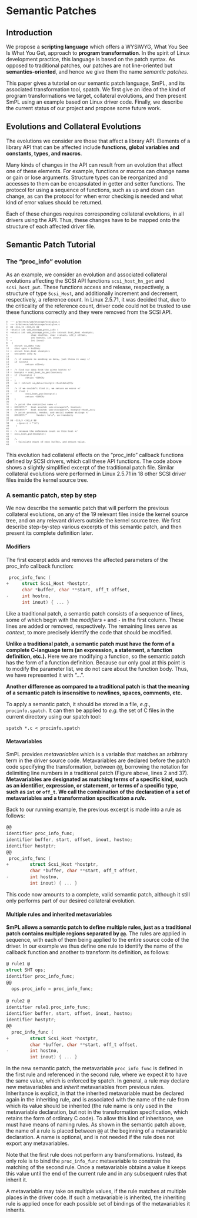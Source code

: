 # Semantic Patches

## Introduction

We propose a **scripting language** which offers a WYSIWYG, What You See Is What You Get, approach to **program transformation**. In the spirit of Linux development practice, this language is based on the patch syntax. As opposed to traditional patches, our patches are not line-oriented but **semantics-oriented**, and hence we give them the name *semantic patches*.

This paper gives a tutorial on our semantic patch language, SmPL, and its associated transformation tool, spatch. We first give an idea of the kind of program transformations we target, collateral evolutions, and then present SmPL using an example based on Linux driver code. Finally, we describe the current status of our project and propose some future work.

## Evolutions and Collateral Evolutions

The evolutions we consider are those that affect a library API. Elements of a library API that can be affected include **functions, global variables and constants, types, and macros**.

Many kinds of changes in the API can result from an evolution that affect one of these elements. For example, functions or macros can change name or gain or lose arguments. Structure types can be reorganized and accesses to them can be encapsulated in getter and setter functions. The protocol for using a sequence of functions, such as up and down can change, as can the protocol for when error checking is needed and what kind of error values should be returned.

Each of these changes requires corresponding collateral evolutions, in all drivers using the API. Thus, these changes have to be mapped onto the structure of each affected driver file.

## Semantic Patch Tutorial

### The “proc_info” evolution

As an example, we consider an evolution and associated collateral evolutions affecting the SCSI API functions `scsi_host_hn_get` and `scsi_host_put`. These functions access and release, respectively, a structure of type `Scsi_Host`, and additionally increment and decrement, respectively, a reference count. In Linux 2.5.71, it was decided that, due to the criticality of the reference count, driver code could not be trusted to use these functions correctly and they were removed from the SCSI API.

<img src="img/simplified_excerpt_of_the_patch_file.png" style="zoom:67%;" />

This evolution had collateral effects on the “proc_info” callback functions defined by SCSI drivers, which call these API functions. The code above shows a slightly simplified excerpt of the traditional patch file. Similar collateral evolutions were performed in Linux 2.5.71 in 18 other SCSI driver files inside the kernel source tree.

### A semantic patch, step by step

We now describe the semantic patch that will perform the previous collateral evolutions, on any of the 19 relevant files inside the kernel source tree, and on any relevant drivers outside the kernel source tree. We first describe step-by-step various excerpts of this semantic patch, and then present its complete definition later.

#### Modifiers

The first excerpt adds and removes the affected parameters of the proc_info callback function:

```C
 proc_info_func (
+     struct Scsi_Host *hostptr,
      char *buffer, char **start, off_t offset,
-     int hostno,
      int inout) { ... }
```

Like a traditional patch, a semantic patch consists of a sequence of lines, some of which begin with the *modifiers* `+` and `-` in the first column. These lines are added or removed, respectively. The remaining lines serve as *context*, to more precisely identify the code that should be modified.

**Unlike a traditional patch, a semantic patch must have the form of a complete C-language term (an expression, a statement, a function definition, etc.).** Here we are modifying a function, so the semantic patch has the form of a function definition. Because our only goal at this point is to modify the parameter list, we do not care about the function body. Thus, we have represented it with “...”.

**Another difference as compared to a traditional patch is that the meaning of a semantic patch is insensitive to newlines, spaces, comments, etc.**

To apply a semantic patch, it should be stored in a file, *e.g.*, `procinfo.spatch`. It can then be applied to *e.g.* the set of C files in the current directory using our spatch tool:

```shell
spatch *.c < procinfo.spatch
```

#### Metavariables

SmPL provides *metavariables* which is a variable that matches an arbitrary term in the driver source code. Metavariables are declared before the patch code specifying the transformation, between `@@`, borrowing the notation for delimiting line numbers in a traditional patch (Figure above, lines 2 and 37). **Metavariables are designated as matching terms of a specific kind, such as an identifier, expression, or statement, or terms of a specific type, such as `int` or `off_t`. We call the combination of the declaration of a set of metavariables and a transformation specification a *rule*.**

Back to our running example, the previous excerpt is made into a rule as follows:

```C
@@
identifier proc_info_func;
identifier buffer, start, offset, inout, hostno;
identifier hostptr;
@@
 proc_info_func (
+        struct Scsi_Host *hostptr,
         char *buffer, char **start, off_t offset,
-        int hostno,
         int inout) { ... }
```

This code now amounts to a complete, valid semantic patch, although it still only performs part of our desired collateral evolution.

#### Multiple rules and inherited metavariables

**SmPL allows a semantic patch to define multiple rules, just as a traditional patch contains multiple regions separated by `@@`.** The rules are applied in sequence, with each of them being applied to the entire source code of the driver. In our example we thus define one rule to identify the name of the callback function and another to transform its definition, as follows:

```C
@ rule1 @
struct SHT ops;
identifier proc_info_func;
@@
  ops.proc_info = proc_info_func;

@ rule2 @
identifier rule1.proc_info_func;
identifier buffer, start, offset, inout, hostno;
identifier hostptr;
@@
  proc_info_func (
+        struct Scsi_Host *hostptr,
         char *buffer, char **start, off_t offset,
-        int hostno,
         int inout) { ... }
```

In the new semantic patch, the metavariable `proc_info_func` is defined in the first rule and referenced in the second rule, where we expect it to have the same value, which is enforced by spatch. In general, a rule may declare new metavariables and *inherit* metavariables from previous rules. Inheritance is explicit, in that the inherited metavariable must be declared again in the inheriting rule, and is associated with the name of the rule from which its value should be inherited (the rule name is only used in the metavariable declaration, but not in the transformation specification, which retains the form of ordinary C code). To allow this kind of inheritance, we must have means of naming rules. As shown in the semantic patch above, the name of a rule is placed between `@@` at the beginning of a metavariable declaration. A name is optional, and is not needed if the rule does not export any metavariables.

Note that the first rule does not perform any transformations. Instead, its only role is to bind the `proc_info_func` metavariable to constrain the matching of the second rule. Once a metavariable obtains a value it keeps this value until the end of the current rule and in any subsequent rules that inherit it.

A metavariable may take on multiple values, if the rule matches at multiple places in the driver code. If such a metavariable is inherited, the inheriting rule is applied once for each possible set of bindings of the metavariables it inherits.
